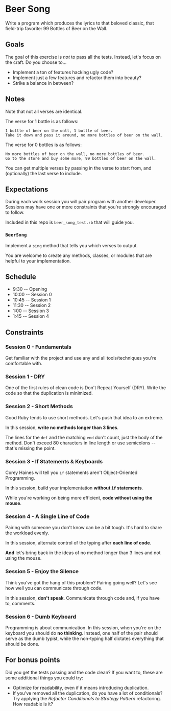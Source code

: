 # Beer Song

Write a program which produces the lyrics to that beloved classic, that field-trip favorite: 99 Bottles of Beer on the Wall.

## Goals

The goal of this exercise is *not* to pass all the tests. Instead, let's focus on the craft. Do you choose to...

* Implement a ton of features hacking ugly code?
* Implement just a few features and refactor them into beauty?
* Strike a balance in between?

## Notes

Note that not all verses are identical.

The verse for 1 bottle is as follows:

```plain
1 bottle of beer on the wall, 1 bottle of beer.
Take it down and pass it around, no more bottles of beer on the wall.
```

The verse for 0 bottles is as follows:

```plain
No more bottles of beer on the wall, no more bottles of beer.
Go to the store and buy some more, 99 bottles of beer on the wall.
```

You can get multiple verses by passing in the verse to start from, and (optionally) the last verse to include.

## Expectations

During each work session you will pair program with another developer. Sessions may have one or more constraints that you're strongly encouraged to follow.

Included in this repo is `beer_song_test.rb` that will guide you.

### `BeerSong`

Implement a `sing` method that tells you which verses to output.

You are welcome to create any methods, classes, or modules that are helpful to your implementation.

## Schedule

* 9:30 -- Opening
* 10:00 -- Session 0
* 10:45 -- Session 1
* 11:30 -- Session 2
* 1:00 -- Session 3
* 1:45 -- Session 4

## Constraints

### Session 0 - Fundamentals

Get familiar with the project and use any and all tools/techniques you're comfortable with.

### Session 1 - DRY

One of the first rules of clean code is Don't Repeat Yourself (DRY). Write the code so that the duplication is minimized.

### Session 2 - Short Methods

Good Ruby tends to use short methods. Let's push that idea to an extreme.

In this session, **write no methods longer than 3 lines**.

The lines for the `def` and the matching `end` don't count, just the body of the method. Don't exceed 80 characters in line length or use semicolons -- that's missing the point.

### Session 3 - If Statements & Keyboards

Corey Haines will tell you `if` statements aren't Object-Oriented Programming.

In this session, build your implementation **without `if` statements**.

While you're working on being more efficient, **code without using the mouse**.

### Session 4 - A Single Line of Code

Pairing with someone you don't know can be a bit tough. It's hard to share the workload evenly.

In this session, alternate control of the typing after **each line of code**.

**And** let's bring back in the ideas of no method longer than 3 lines and not using the mouse.

### Session 5 - Enjoy the Silence

Think you've got the hang of this problem? Pairing going well? Let's see how well you can communicate through code.

In this session, **don't speak**. Communicate through code and, if you have to, comments.

### Session 6 - Dumb Keyboard

Programming is about communication. In this session, when you're on the keyboard you should do **no thinking**. Instead, one half of the pair should serve as the dumb typist, while the non-typing half dictates everything that should be done.

## For bonus points

Did you get the tests passing and the code clean? If you want to, these are some additional things you could try:

* Optimize for readability, even if it means introducing duplication.
* If you've removed all the duplication, do you have a lot of conditionals? Try applying the _Refactor Conditionals to Strategy Pattern_ refactoring. How readable is it?

